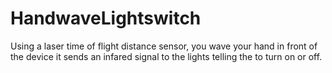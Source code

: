 # HandwaveLightswitch

Using a laser time of flight distance sensor,
you wave your hand in front of the device it sends an
infared signal to the lights telling the to turn on or off.
